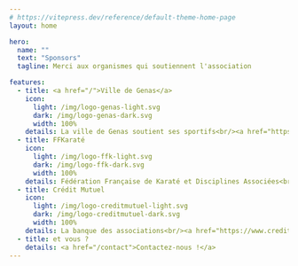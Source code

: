 ```yaml
---
# https://vitepress.dev/reference/default-theme-home-page
layout: home

hero:
  name: ""
  text: "Sponsors"
  tagline: Merci aux organismes qui soutiennent l'association

features:
  - title: <a href="/">Ville de Genas</a>
    icon: 
      light: /img/logo-genas-light.svg
      dark: /img/logo-genas-dark.svg
      width: 100%
    details: La ville de Genas soutient ses sportifs<br/><a href="https://genas.fr/">genas.fr</a>
  - title: FFKaraté
    icon: 
      light: /img/logo-ffk-light.svg
      dark: /img/logo-ffk-dark.svg
      width: 100%
    details: Fédération Française de Karaté et Disciplines Associées<br/><a href="https://www.ffkarate.fr/">ffkarate.fr</a>
  - title: Crédit Mutuel
    icon: 
      light: /img/logo-creditmutuel-light.svg
      dark: /img/logo-creditmutuel-dark.svg
      width: 100%
    details: La banque des associations<br/><a href="https://www.creditmutuel.fr/fr/associations.html">creditmutuel.fr</a>
  - title: et vous ?
    details: <a href="/contact">Contactez-nous !</a>
---
```

